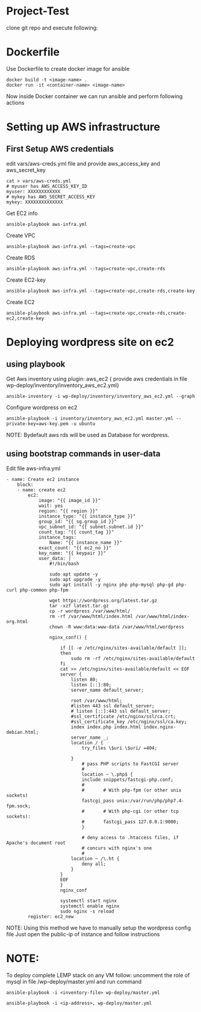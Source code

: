 # Project-Test

clone git repo and execute following:

# Dockerfile
Use Dockerfile to create docker image for ansible 

    docker build -t <image-name> .
    docker run -it <container-name> <image-name>

Now inside Docker container we can run ansible and perform following actions
# Setting up AWS infrastructure
## First Setup AWS credentials
edit vars/aws-creds.yml file and provide aws_access_key and aws_secret_key

    cat > vars/aws-creds.yml
    # myuser has AWS_ACCESS_KEY_ID
    myuser: XXXXXXXXXXXX
    # mykey has AWS_SECRET_ACCESS_KEY
    mykey: XXXXXXXXXXXXXX
 
Get EC2 info

    ansible-playbook aws-infra.yml

Create VPC

    ansible-playbook aws-infra.yml --tags=create-vpc

Create RDS

    ansible-playbook aws-infra.yml --tags=create-vpc,create-rds

Create EC2-key

    ansible-playbook aws-infra.yml --tags=create-vpc,create-rds,create-key

Create EC2

    ansible-playbook aws-infra.yml --tags=create-vpc,create-rds,create-ec2,create-key

# Deploying wordpress site on ec2 
## using playbook

Get Aws inventory using plugin: aws_ec2 { provide aws credentials in file wp-deploy/inventory/inventory_aws_ec2.yml}

    ansible-inventory -i wp-deploy/inventory/inventory_aws_ec2.yml --graph
Configure wordpress on ec2

    ansible-playbook -i inventory/inventory_aws_ec2.yml master.yml --private-key=aws-key.pem -u ubuntu 
NOTE:
Bydefault aws rds will be used as Database for wordpress.

## using bootstrap commands in user-data

Edit file aws-infra.yml

    - name: Create ec2 instance
        block:
        - name: create ec2
            ec2:
                image: "{{ image_id }}"
                wait: yes
                region: "{{ region }}"
                instance_type: "{{ instance_type }}"
                group_id: "{{ sg.group_id }}"
                vpc_subnet_id: "{{ subnet.subnet.id }}"
                count_tag: "{{ count_tag }}"
                instance_tags:
                    Name: "{{ instance_name }}"
                exact_count: "{{ ec2_no }}"
                key_name: "{{ keypair }}"
                user_data: |
                    #!/bin/bash

                    sudo apt update -y
                    sudo apt upgrade -y
                    sudo apt install -y nginx php php-mysql php-gd php-curl php-common php-fpm

                    wget https://wordpress.org/latest.tar.gz
                    tar -xzf latest.tar.gz
                    cp -r wordpress /var/www/html/
                    rm -rf /var/www/html/index.html /var/www/html/index-org.html
                    chown -R www:data:www-data /var/www/html/wordpress

                    nginx_conf() {
                    
                        if [[ -e /etc/nginx/sites-available/default ]];
                        then
                            sudo rm -rf /etc/nginx/sites-available/default
                        fi
                        cat >> /etc/nginx/sites-available/default << EOF
                        server {
                            listen 80;
                            listen [::]:80;
                            server_name default_server;

                            root /var/www/html;
                            #listen 443 ssl default_server;
                            # listen [::]:443 ssl default_server;
                            #ssl_certificate /etc/nginx/ssl/ca.crt;
                            #ssl_certificate_key /etc/nginx/ssl/ca.key;
                            index index.php index.html index.nginx-debian.html;
                            server_name _;
                            location / {
                                try_files \$uri \$uri/ =404;

                            }
                                # pass PHP scripts to FastCGI server
                                #
                                location ~ \.php$ {
                                include snippets/fastcgi-php.conf;
                                #
                                #       # With php-fpm (or other unix sockets)
                                fastcgi_pass unix:/var/run/php/php7.4-fpm.sock;
                                #       # With php-cgi (or other tcp sockets):
                                #       fastcgi_pass 127.0.0.1:9000;
                                }

                                # deny access to .htaccess files, if Apache's document root
                                # concurs with nginx's one
                                #
                            location ~ /\.ht {
                                deny all;
                            }
                        }
                        EOF
                        }
                        nginx_conf

                        systemctl start nginx
                        systemctl enable nginx
                        sudo nginx -s reload
            register: ec2_new
NOTE:
Using this method we have to manually setup the wordpress config file
Just open the public-ip of instance and follow instructions

# NOTE:
To deploy complete LEMP stack on any VM follow:
uncomment the role of mysql in file /wp-deploy/master.yml
and run command

    ansible-playbook -i <inventory-file> wp-deploy/master.yml

    ansible-playbook -i <ip-address>, wp-deploy/master.yml